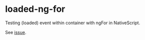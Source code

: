 # loaded-ng-for
Testing (loaded) event within container with ngFor in NativeScript.

See [issue](https://github.com/NativeScript/nativescript-angular/issues/636).
